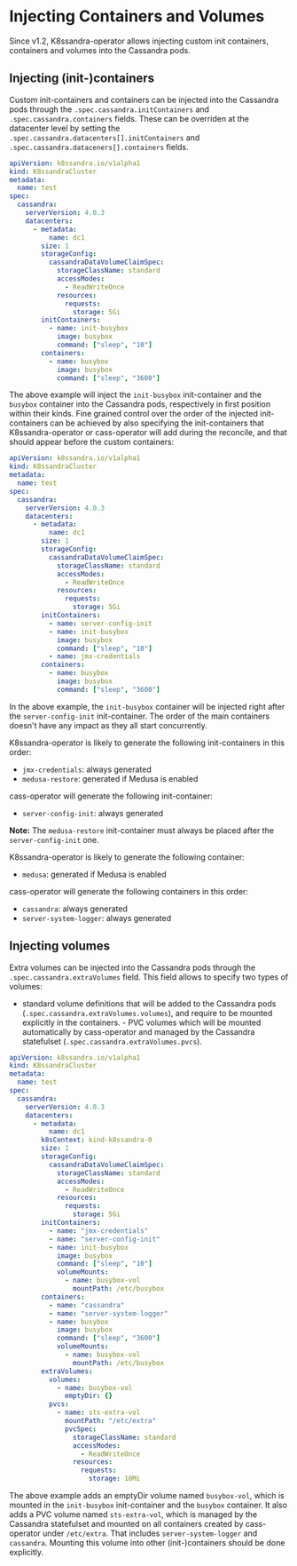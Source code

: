 # Injecting Containers and Volumes

Since v1.2, K8ssandra-operator allows injecting custom init containers, containers and volumes into the Cassandra pods.

## Injecting (init-)containers

Custom init-containers and containers can be injected into the Cassandra pods through the `.spec.cassandra.initContainers` and `.spec.cassandra.containers` fields.
These can be overriden at the datacenter level by setting the `.spec.cassandra.datacenters[].initContainers` and `.spec.cassandra.dataceners[].containers` fields.

```yaml
apiVersion: k8ssandra.io/v1alpha1
kind: K8ssandraCluster
metadata:
  name: test
spec:
  cassandra:
    serverVersion: 4.0.3
    datacenters:
      - metadata:
          name: dc1
        size: 1
        storageConfig:
          cassandraDataVolumeClaimSpec:
            storageClassName: standard
            accessModes:
              - ReadWriteOnce
            resources:
              requests:
                storage: 5Gi
        initContainers:
          - name: init-busybox
            image: busybox
            command: ["sleep", "10"]
        containers:
          - name: busybox
            image: busybox
            command: ["sleep", "3600"]
```

The above example will inject the `init-busybox` init-container and the `busybox` container into the Cassandra pods, respectively in first position within their kinds.
Fine grained control over the order of the injected init-containers can be achieved by also specifying the init-containers that K8ssandra-operator or cass-operator will add during the reconcile, and that should appear before the custom containers:

```yaml
apiVersion: k8ssandra.io/v1alpha1
kind: K8ssandraCluster
metadata:
  name: test
spec:
  cassandra:
    serverVersion: 4.0.3
    datacenters:
      - metadata:
          name: dc1
        size: 1
        storageConfig:
          cassandraDataVolumeClaimSpec:
            storageClassName: standard
            accessModes:
              - ReadWriteOnce
            resources:
              requests:
                storage: 5Gi
        initContainers:
          - name: server-config-init
          - name: init-busybox
            image: busybox
            command: ["sleep", "10"]
          - name: jmx-credentials
        containers:
          - name: busybox
            image: busybox
            command: ["sleep", "3600"]
```

In the above example, the `init-busybox` container will be injected right after the `server-config-init` init-container.
The order of the main containers doesn't have any impact as they all start concurrently.

K8ssandra-operator is likely to generate the following init-containers in this order:

- `jmx-credentials`: always generated
- `medusa-restore`: generated if Medusa is enabled

cass-operator will generate the following init-container:

- `server-config-init`: always generated

**Note:** The `medusa-restore` init-container must always be placed after the `server-config-init` one.

K8ssandra-operator is likely to generate the following container:

- `medusa`: generated if Medusa is enabled

cass-operator will generate the following containers in this order:

- `cassandra`: always generated
- `server-system-logger`: always generated


## Injecting volumes

Extra volumes can be injected into the Cassandra pods through the `.spec.cassandra.extraVolumes` field.
This field allows to specify two types of volumes:

- standard volume definitions that will be added to the Cassandra pods (`.spec.cassandra.extraVolumes.volumes`), and require to be mounted explicitly in the containers. - PVC volumes which will be mounted automatically by cass-operator and managed by the Cassandra statefulset (`.spec.cassandra.extraVolumes.pvcs`).

```yaml
apiVersion: k8ssandra.io/v1alpha1
kind: K8ssandraCluster
metadata:
  name: test
spec:
  cassandra:
    serverVersion: 4.0.3
    datacenters:
      - metadata:
          name: dc1
        k8sContext: kind-k8ssandra-0
        size: 1
        storageConfig:
          cassandraDataVolumeClaimSpec:
            storageClassName: standard
            accessModes:
              - ReadWriteOnce
            resources:
              requests:
                storage: 5Gi
        initContainers:
          - name: "jmx-credentials"
          - name: "server-config-init"
          - name: init-busybox
            image: busybox
            command: ["sleep", "10"]
            volumeMounts:
              - name: busybox-vol
                mountPath: /etc/busybox
        containers:
          - name: "cassandra"
          - name: "server-system-logger"
          - name: busybox
            image: busybox
            command: ["sleep", "3600"]
            volumeMounts:
              - name: busybox-vol
                mountPath: /etc/busybox
        extraVolumes:
          volumes:
            - name: busybox-vol
              emptyDir: {}
          pvcs:
            - name: sts-extra-vol
              mountPath: "/etc/extra"
              pvcSpec:
                storageClassName: standard
                accessModes:
                  - ReadWriteOnce
                resources:
                  requests:
                    storage: 10Mi
```

The above example adds an emptyDir volume named `busybox-vol`, which is mounted in the `init-busybox` init-container and the `busybox` container.
It also adds a PVC volume named `sts-extra-vol`, which is managed by the Cassandra statefulset and mounted on all containers created by cass-operator under `/etc/extra`. That includes `server-system-logger` and `cassandra`. Mounting this volume into other (init-)containers should be done explicitly.